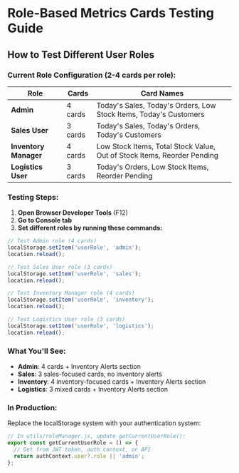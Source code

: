 # Role-Based Metrics Cards Testing Guide

## How to Test Different User Roles

### Current Role Configuration (2-4 cards per role):

| Role | Cards | Card Names |
|------|-------|------------|
| **Admin** | 4 cards | Today's Sales, Today's Orders, Low Stock Items, Today's Customers |
| **Sales User** | 3 cards | Today's Sales, Today's Orders, Today's Customers |
| **Inventory Manager** | 4 cards | Low Stock Items, Total Stock Value, Out of Stock Items, Reorder Pending |
| **Logistics User** | 3 cards | Today's Orders, Low Stock Items, Reorder Pending |

### Testing Steps:

1. **Open Browser Developer Tools** (F12)
2. **Go to Console tab**
3. **Set different roles by running these commands:**

```javascript
// Test Admin role (4 cards)
localStorage.setItem('userRole', 'admin');
location.reload();

// Test Sales User role (3 cards)
localStorage.setItem('userRole', 'sales');
location.reload();

// Test Inventory Manager role (4 cards)
localStorage.setItem('userRole', 'inventory');
location.reload();

// Test Logistics User role (3 cards)
localStorage.setItem('userRole', 'logistics');
location.reload();
```

### What You'll See:

- **Admin**: 4 cards + Inventory Alerts section
- **Sales**: 3 sales-focused cards, no inventory alerts
- **Inventory**: 4 inventory-focused cards + Inventory Alerts section
- **Logistics**: 3 mixed cards + Inventory Alerts section

### In Production:

Replace the localStorage system with your authentication system:

```javascript
// In utils/roleManager.js, update getCurrentUserRole():
export const getCurrentUserRole = () => {
  // Get from JWT token, auth context, or API
  return authContext.user?.role || 'admin';
};
``` 